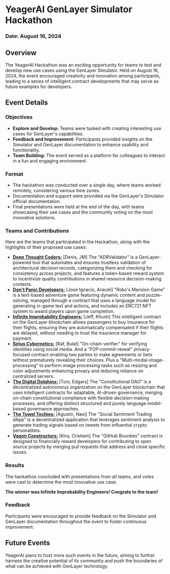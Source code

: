 # YeagerAI GenLayer Simulator Hackathon
### Date: August 16, 2024

## Overview
The YeagerAI Hackathon was an exciting opportunity for teams to test and develop new use cases using the GenLayer Simulator. Held on August 16, 2024, the event encouraged creativity and innovation among participants, leading to a series of intelligent contract developments that may serve as future examples for developers.

## Event Details
### Objectives
- **Explore and Develop:** Teams were tasked with creating interesting use cases for GenLayer's capabilities.
- **Feedback and Improvement:** Participants provided insights on the Simulator and GenLayer documentation to enhance usability and functionality.
- **Team Building:** The event served as a platform for colleagues to interact in a fun and engaging environment.

### Format
- The hackathon was conducted over a single day, where teams worked remotely, considering various time zones.
- Documentation and support were provided via the GenLayer's Simulator official documentation.
- Final presentations were held at the end of the day, with teams showcasing their use cases and the community voting on the most innovative solutions.

### Teams and Contributions
Here are the teams that participated in the Hackathon, along with the highlights of their proposed use cases:

- [**Deep Thought Coders:**](./DeepThoughtCoders/) [Denis, JM] The "ADRValidator" is a GenLayer-powered tool that automates and ensures trustless validation of architectural decision records, categorizing them and checking for consistency across projects, and features a token-based reward system to incentivize quality contributions in shared resource decision-making contexts.
- [**Don't Panic Developers:**](./dont-panic-developers/) [Jose Ignacio, Araceli] "Roko's Mansion Game" is a text-based adventure game featuring dynamic content and puzzle-solving, managed through a contract that uses a language model for generating in-game text and actions, and includes an ERC721 NFT system to award players upon game completion.
- [**Infinite Improbability Engineers:**](./infinite-improbability-engineers/) [Jeff, Khush] This intelligent contract on the GenLayer blockchain allows passengers to buy insurance for their flights, ensuring they are automatically compensated if their flights are delayed, without needing to trust the insurance manager for payment.
- [**Sirius Cybernetics:**](./Sirius-Cybernetics/) [Raf, Bulat] "On-chain-verifier" for verifying identities using social media. And a "P2P-commit-reveal"  privacy-focused contract enabling two parties to make agreements or bets without prematurely revealing their choices. Plus a "Multi-modal-image-processing" to perform image processing tasks such as resizing and color adjustments enhancing privacy and reducing reliance on centralized servers.
- [**The Digital Dolphins:**](./DigitalDolphins/) [Toni, Edgars] The "Constitutional DAO" is a decentralized autonomous organization on the GenLayer blockchain that uses intelligent contracts for adaptable, AI-driven governance, merging on-chain constitutional compliance with flexible decision-making processes, and offering distinct structured and purely language model-based governance approaches.
- [**The Towel Techies:**](./TowelTechies/) [Agustin, Navi] The "Social Sentiment Trading dApp" is a decentralized application that leverages sentiment analysis to generate trading signals based on tweets from influential crypto personalities. 
- [**Vagon Constructors:**](./vagon-constructors/) [Kira, Cristiam] The "GitHub Bounties" contract is designed to financially reward developers for contributing to open source projects by merging pull requests that address and close specific issues.

### Results
The hackathon concluded with presentations from all teams, and votes were cast to determine the most innovative use case. 

**The winner was Infinite Improbability Engineers! Congrats to the team!**

### Feedback
Participants were encouraged to provide feedback on the Simulator and GenLayer documentation throughout the event to foster continuous improvement.

## Future Events
YeagerAI plans to host more such events in the future, aiming to further harness the creative potential of its community and push the boundaries of what can be achieved with GenLayer technology.